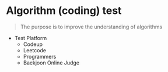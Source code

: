# Algorithm (coding) test
> The purpose is to improve the understanding of algorithms
* Test Platform
  * Codeup
  * Leetcode
  * Programmers
  * Baekjoon Online Judge
